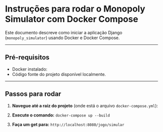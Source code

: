 # Instruções para rodar o Monopoly Simulator com Docker Compose

Este documento descreve como iniciar a aplicação Django (`monopoly_simulator`) usando Docker e Docker Compose.

---

## Pré-requisitos

- Docker instalado:
- Código fonte do projeto disponível localmente.

---

## Passos para rodar

1. **Navegue até a raiz do projeto** (onde está o arquivo `docker-compose.yml`):

2. **Execute o comando:** `docker-compose up --build`

3. **Faça um get para:** `http://localhost:8080/jogo/simular`
